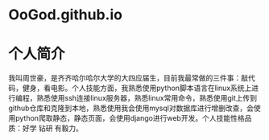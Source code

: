 # OoGod.github.io

# 个人简介
  我叫周世豪，是齐齐哈尔哈尔大学的大四应届生，目前我最常做的三件事：敲代码，健身，看电影。个人技能方面，我熟悉使用python脚本语言在linux系统上进行编程，熟悉使用ssh连接linux服务器，熟悉linux常用命令，熟悉使用git上传到github仓库和克隆到本地，熟悉使用我会使用mysql对数据库进行增删改查，会使用python爬取静态，静态页面，会使用django进行web开发。个人技能性格品质：好学 钻研 有毅力。
